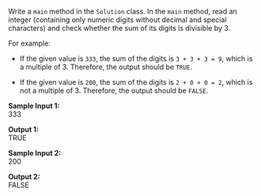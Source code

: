 
Write a `main` method in the `Solution` class. In the `main` method, read an integer (containing only numeric digits without decimal and special characters) and check whether the sum of its digits is divisible by 3. 

For example:

- If the given value is `333`, the sum of the digits is `3 + 3 + 3 = 9`, which is a multiple of 3. Therefore, the output should be `TRUE`.

- If the given value is `200`, the sum of the digits is `2 + 0 + 0 = 2`, which is not a multiple of 3. Therefore, the output should be `FALSE`.

**Sample Input 1:**  
333

**Output 1:**  
TRUE

**Sample Input 2:**  
200

**Output 2:**  
FALSE
